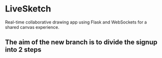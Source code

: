 # LiveSketch
Real-time collaborative drawing app using Flask and WebSockets for a shared canvas experience.

## The aim of the new branch is to divide the signup into 2 steps